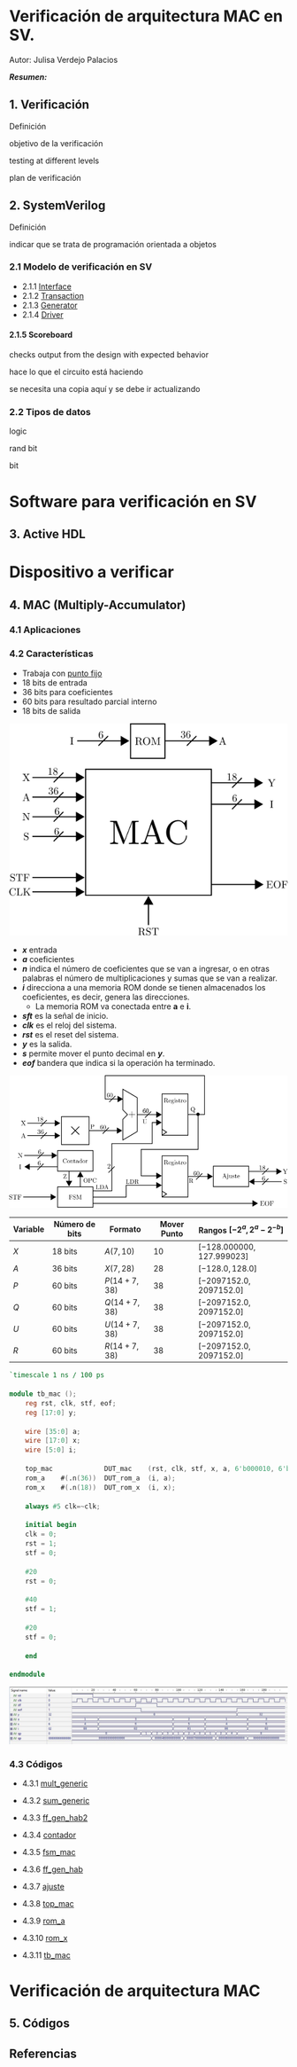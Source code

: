 # Verificación de arquitectura MAC en SV.
Autor: Julisa Verdejo Palacios



***Resumen:*** 





## 1. Verificación

Definición

objetivo de la verificación

testing at different levels

plan de verificación



##  2. SystemVerilog

Definición

indicar que se trata de programación orientada a objetos

### 2.1 Modelo de verificación en SV



- 2.1.1 [Interface](211_interface.md)
- 2.1.2 [Transaction](212_transaction.md)
- 2.1.3 [Generator](213_generator.md)
- 2.1.4 [Driver](214_driver.md)







#### 2.1.5 Scoreboard

checks output from the design with expected behavior

hace lo que el circuito está haciendo

se necesita una copia aquí y se debe ir actualizando



### 2.2 Tipos de datos

logic

rand bit

bit



# Software para verificación en SV



## 3. Active HDL

 











# Dispositivo a verificar



## 4. MAC (Multiply-Accumulator)



### 4.1 Aplicaciones

### 4.2 Características

* Trabaja con [punto fijo](fixed_point.md)
* 18 bits de entrada 
* 36 bits para coeficientes
* 60 bits para resultado parcial interno
* 18 bits de salida

![img](imagenes/mac.svg)

* ***x*** entrada
* ***a*** coeficientes
* ***n*** indica el número de coeficientes que se van a ingresar, o en otras palabras el número de multiplicaciones y sumas que se van a realizar.
* ***i*** direcciona a una memoria ROM donde se tienen almacenados los coeficientes, es decir, genera las direcciones.
  * La memoria ROM va conectada entre **a** e **i**.
* ***sft*** es la señal de inicio.
* ***clk*** es el reloj del sistema.
* ***rst*** es el reset del sistema.
* ***y*** es la salida.
* ***s*** permite mover el punto decimal en ***y***.
* ***eof*** bandera que indica si la operación ha terminado.







![img](imagenes/mac_bloques.svg)



| Variable | Número de bits | Formato      | Mover Punto | Rangos $[-2^{a}, 2^{a} - 2^{-b}]$ |
| -------- | -------------- | ------------ | ----------- | --------------------------------- |
| $X$      | $18$ bits      | $A(7,10)$    | $10$        | $[ -128.000000, 127.999023]$      |
| $A$      | $36$ bits      | $X(7,28)$    | $28$        | $[ -128.0, 128.0 ]$               |
| $P$      | $60$ bits      | $P(14+7,38)$ | $38$        | $[ -2097152.0, 2097152.0  ]$      |
| $Q$      | $60$ bits      | $Q(14+7,38)$ | $38$        | $[ -2097152.0, 2097152.0  ]$      |
| $U$      | $60$ bits      | $U(14+7,38)$ | $38$        | $[ -2097152.0, 2097152.0  ]$      |
| $R$      | $60$ bits      | $R(14+7,38)$ | $38$        | $[ -2097152.0, 2097152.0  ]$      |





```verilog
`timescale 1 ns / 100 ps

module tb_mac ();
	reg rst, clk, stf, eof;
	reg [17:0] y;
	
	wire [35:0] a;
	wire [17:0] x;	 
	wire [5:0] i;	
	
	top_mac             DUT_mac    (rst, clk, stf, x, a, 6'b000010, 6'b011100, eof, i, y);
	rom_a    #(.n(36))  DUT_rom_a  (i, a);
	rom_x	 #(.n(18))  DUT_rom_x  (i, x);
	
	always #5 clk=~clk;
	
	initial begin
	clk = 0;
	rst = 1;
	stf = 0;
	
	#20
	rst = 0;	
	
	#40
	stf = 1;
	
	#20
	stf = 0;
		
	end

endmodule

```



![img](imagenes/simulacion.png)



### 4.3 Códigos

- 4.3.1 [mult_generic](01_mult_generic.md)

- 4.3.2 [sum_generic](02_sum_generic.md)
- 4.3.3 [ff_gen_hab2](03_ff_gen_hab2.md)

- 4.3.4 [contador](04_contador.md)

- 4.3.5 [fsm_mac](05_fsm_mac.md)

- 4.3.6 [ff_gen_hab](06_ff_gen_hab.md)

- 4.3.7 [ajuste](07_ajuste.md)

- 4.3.8 [top_mac](08_top_mac.md)

- 4.3.9 [rom_a](09_rom_a.md)

- 4.3.10 [rom_x](10_rom_x.md)

- 4.3.11 [tb_mac](11_tb_mac.md)



# Verificación de arquitectura MAC



## 5. Códigos



## Referencias













